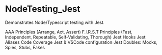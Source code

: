 # NodeTesting_Jest

Demonstrates Node/Typescript testing with Jest.

AAA Principles (Arrange, Act, Assert)
F.I.R.S.T Principles (Fast, Independent, Repeatable, Self-Validating, Thorough)
Jest Hooks
Jest Aliases
Code Coverage
Jest & VSCode configuration
Jest Doubles: Mocks, Spies, Stubs, Fakes
